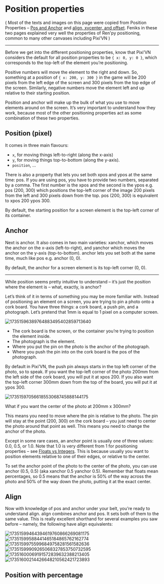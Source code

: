 # Position properties

( Most of the texts and images on this page were copied from Position Properties – [Pos and Anchor](https://feniksdev.com/renpy-position-properties-pos-and-anchor/) and [align, xycenter, and offset](https://feniksdev.com/renpy-position-properties-align-xycenter-and-offset/). Feniks in these two pages explained very well the properties of Ren'py positioning, common to many other canvases including Pixi’VN )

---

Before we get into the different positioning properties, know that Pixi’VN considers the default for all position properties to be `{ x: 0, y: 0 }`, which corresponds to the top-left of the element you’re positioning.

Positive numbers will move the element to the right and down. So, something at a position of `{ x: 200, y: 300 }` in the game will be 200 pixels from the left edge of the screen and 300 pixels from the top edge of the screen. Similarly, negative numbers move the element left and up relative to their starting position.

Position and anchor will make up the bulk of what you use to move elements around on the screen. It’s very important to understand how they work, because most of the other positioning properties act as some combination of these two properties.

## Position (pixel)

It comes in three main flavours: 
- `x`, for moving things left-to-right (along the x-axis)
- `y`, for moving things top-to-bottom (along the y-axis).
- `position`, ...

There is also a property that lets you set both xpos and ypos at the same time: pos. If you are using pos, you have to provide two numbers, separated by a comma. The first number is the xpos and the second is the ypos e.g. pos (200, 300) which positions the top-left corner of the image 200 pixels from the left and 300 pixels down from the top. pos (200, 300) is equivalent to xpos 200 ypos 300.

By default, the starting position for a screen element is the top-left corner of its container.

## Anchor

Next is anchor. It also comes in two main varieties: xanchor, which moves the anchor on the x-axis (left-to-right), and yanchor which moves the anchor on the y-axis (top-to-bottom). anchor lets you set both at the same time, much like pos e.g. anchor (0, 0).

By default, the anchor for a screen element is its top-left corner (0, 0).

---

While position seems pretty intuitive to understand – it’s just the position where the element is – what, exactly, is anchor?

Let’s think of it in terms of something you may be more familiar with. Instead of positioning an element on a screen, you are trying to pin a photo onto a cork board. You have three things: a cork board, a push pin, and a photograph. Let’s pretend that 1mm is equal to 1 pixel on a computer screen.

![17351596389764883495402859713640](https://github.com/user-attachments/assets/becfa6ac-1156-49ad-8ceb-17b06627be7c)

- The cork board is the screen, or the container you’re trying to position the element inside.
- The photograph is the element.
- Where you put the pin on the photo is the anchor of the photograph.
- Where you push the pin into on the cork board is the pos of the photograph.

By default in Pixi’VN, the push pin always starts in the top left corner of the photo, so to speak. If you want the top-left corner of the photo 200mm from the left side of the cork board, you will put it at xpos 200. If you also want the top-left corner 300mm down from the top of the board, you will put it at ypos 300.

![17351597056618553068745888144175](https://github.com/user-attachments/assets/c6955336-1c30-4518-8f05-edd950a1227e)

What if you want the center of the photo at 200mm x 300mm?

This means you need to move where the pin is relative to the photo. The pin will stay at the point (200, 300) on the cork board – you just need to center the photo around that point as well. This means you need to change the anchor of the photo.

Except in some rare cases, an anchor point is usually one of three values: 0.0, 0.5, or 1.0. Note that 1.0 is very different from 1 for positioning properties – see [Floats vs Integers](https://feniksdev.com/renpy-position-properties-pos-and-anchor/#floats-vs-integers). This is because usually you want to position elements relative to one of their edges, or relative to the center.

To set the anchor point of the photo to the center of the photo, you can use anchor (0.5, 0.5) (aka xanchor 0.5 yanchor 0.5). Remember that floats mean percentages, so 0.5 means that the anchor is 50% of the way across the photo and 50% of the way down the photo, putting it at the exact center.

## Align

Now with knowledge of pos and anchor under your belt, you’re ready to understand align. align combines anchor and pos. It sets both of them to the same value. This is really excellent shorthand for several examples you saw before – namely, the following have align equivalents:

![17351599464394619760866269081175](https://github.com/user-attachments/assets/905f8284-b58f-40d1-86b3-66170c6b2438)
![17351599588441465184865762162774](https://github.com/user-attachments/assets/b2e23f6a-8236-4769-8479-9d0255d42500)
![17351599755996849758281561582636](https://github.com/user-attachments/assets/3724b1c2-004a-4451-86a5-b8ee17130f13)
![17351599909265068327853750732595](https://github.com/user-attachments/assets/2d1dccf5-0f69-4a09-b04b-9880df0ba273)
![17351600069191572839632388213405](https://github.com/user-attachments/assets/09715c9a-dee4-48a8-acff-8c71b52836f2)
![17351600214426648210562421723893](https://github.com/user-attachments/assets/fc179863-a36f-4600-9e95-f5923a2d9d9a)

## Position with percentage
